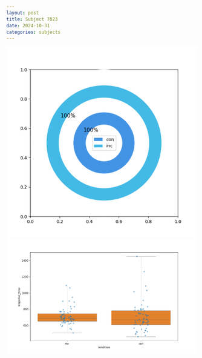 ```yaml
---
layout: post
title: Subject 7023
date: 2024-10-31
categories: subjects
---
```


![](data/7023/run-21/7023_accuracy_by_condition.png)
![](data/7023/run-21/7023_rt.png)

